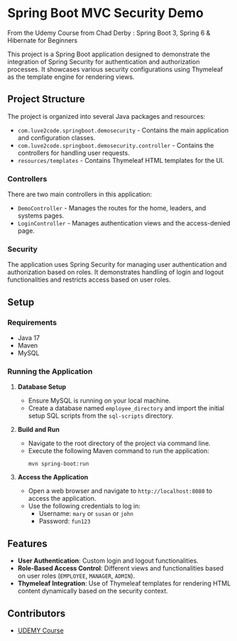 # Spring Boot MVC Security Demo 

From the Udemy Course from Chad Derby : Spring Boot 3, Spring 6 & Hibernate for Beginners

This project is a Spring Boot application designed to demonstrate the integration of Spring Security for authentication and authorization processes. It showcases various security configurations using Thymeleaf as the template engine for rendering views.

## Project Structure

The project is organized into several Java packages and resources:

- `com.luve2code.springboot.demosecurity` - Contains the main application and configuration classes.
- `com.luve2code.springboot.demosecurity.controller` - Contains the controllers for handling user requests.
- `resources/templates` - Contains Thymeleaf HTML templates for the UI.

### Controllers

There are two main controllers in this application:
- `DemoController` - Manages the routes for the home, leaders, and systems pages.
- `LoginController` - Manages authentication views and the access-denied page.

### Security

The application uses Spring Security for managing user authentication and authorization based on roles. It demonstrates handling of login and logout functionalities and restricts access based on user roles.

## Setup

### Requirements

- Java 17
- Maven
- MySQL

### Running the Application

1. **Database Setup**
   - Ensure MySQL is running on your local machine.
   - Create a database named `employee_directory` and import the initial setup SQL scripts from the `sql-scripts` directory.

2. **Build and Run**
   - Navigate to the root directory of the project via command line.
   - Execute the following Maven command to run the application:
     ```
     mvn spring-boot:run
     ```

3. **Access the Application**
   - Open a web browser and navigate to `http://localhost:8080` to access the application.
   - Use the following credentials to log in:
     - Username: `mary` or `susan` or `john`
     - Password: `fun123`

## Features

- **User Authentication**: Custom login and logout functionalities.
- **Role-Based Access Control**: Different views and functionalities based on user roles (`EMPLOYEE`, `MANAGER`, `ADMIN`).
- **Thymeleaf Integration**: Use of Thymeleaf templates for rendering HTML content dynamically based on the security context.

## Contributors

- [UDEMY Course](https://www.udemy.com/course/spring-hibernate-tutorial/?couponCode=SEPTSTACK24B)


